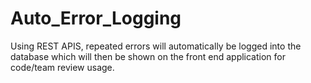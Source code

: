 # Auto_Error_Logging
Using REST APIS, repeated errors will automatically be logged into the database which will then be shown on the front end application for code/team review usage.
